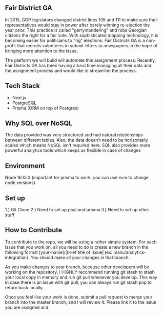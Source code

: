 ## Fair District GA
In 2015, GOP legislators changed district lines 105 and 111 to make sure their representatives would stay in power after barely winning re-election the year prior. This practice is called "gerrymandering" and robs Georgian citizens the right for a fair vote. With sophisticated mapping technology, it is becoming easier for politicians to "rig" elections. Fair Districts GA is a non-profit that recruits volunteers to submit letters to newspapers in the hope of bringing more attention to the issue. 

The platform we will build will automate this assignment process. Recently, Fair Districts GA has been having a hard time managing all their data and the assignment process and would like to streamline the process.

## Tech Stack
* Next.js
* PostgreSQL
* Prisma (ORM on top of Postgres)

## Why SQL over NoSQL
The data provided was very structured and had natural relationships between different tables. Also, the data doesn't need to be horizontally scaled which means NoSQL isn't required here. SQL also provides more powerful analytics tools which keeps us flexible in case of changes

## Environment
Node 16.13.0 (important for prisma to work, you can use nvm to change node versions)

## Set up
1.) Git Clone
2.) Need to set up psql and prisma
3.) Need to set up other stuff

## How to Contribute

To contribute to the repo, we will be using a rather simple system. For each issue that you work on, all you need to do is create a new branch in the following format [your-name]/[brief title of issue] (ex: manu/analytics-integration). You should make all your changes in that branch. 

As you make changes to your branch, because other developers will be working on the repository, I HIGHLY recommend running git stash to stash your local copy in memory and run git pull whenever you develop. This way in case there is an issue with git pull, you can always run git stash pop to return back locally.

Once you feel like your work is done, submit a pull request to merge your branch into the master branch, and I will review it. Please link it to the issue you are assigned and 
